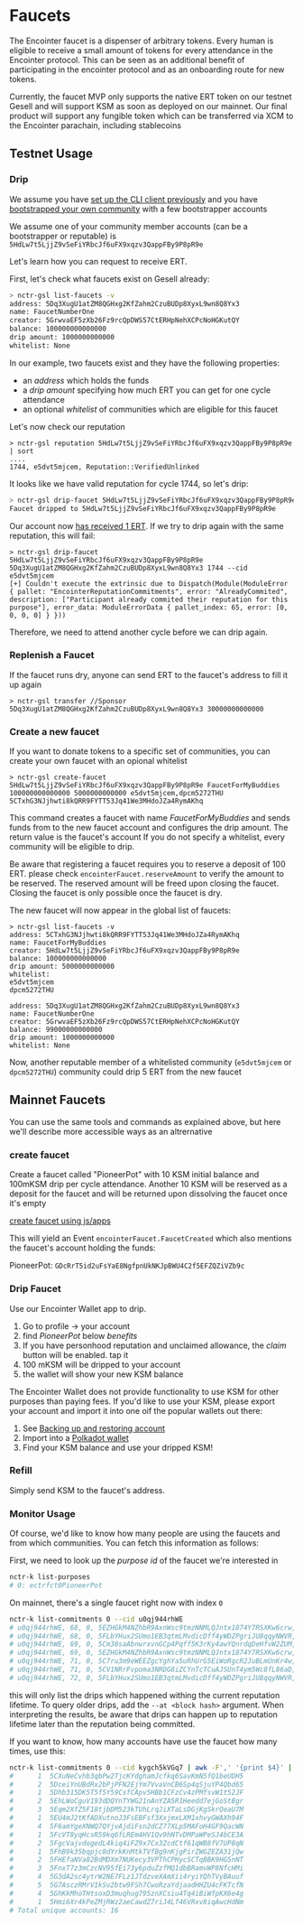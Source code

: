 # Faucets

The Encointer faucet is a dispenser of arbitrary tokens. Every human is eligible to receive a small amount of tokens for every attendance in the Encointer protocol. This can be seen as an additional benefit of participating in the encointer protocol and as an onboarding route for new tokens. 

Currently, the faucet MVP only supports the native ERT token on our testnet Gesell and will support KSM as soon as deployed on our mainnet. Our final product will support any fungible token which can be transferred via XCM to the Encointer parachain, including stablecoins

## Testnet Usage
### Drip

We assume you have [set up the CLI client previously](./tutorials-cli.md) and you have [bootstrapped your own community](./tutorials-register-community.md) with a few bootstrapper accounts

We assume one of your community member accounts (can be a bootstrapper or reputable) is `5HdLw7t5LjjZ9vSeFiYRbcJf6uFX9xqzv3QappFBy9P8pR9e`

Let's learn how you can request to receive ERT.

First, let's check what faucets exist on Gesell already:

```bash
> nctr-gsl list-faucets -v
address: 5Dq3XugU1atZM8QGHxg2KfZahm2CzuBUDp8XyxL9wn8Q8Yx3
name: FaucetNumberOne
creator: 5GrwvaEF5zXb26Fz9rcQpDWS57CtERHpNehXCPcNoHGKutQY
balance: 100000000000000
drip amount: 1000000000000
whitelist: None
```

In our example, two faucets exist and they have the following properties:
* an *address* which holds the funds
* a *drip amount* specifying how much ERT you can get for one cycle attendance
* an optional *whitelist* of communities which are eligible for this faucet 

Let's now check our reputation
```
> nctr-gsl reputation 5HdLw7t5LjjZ9vSeFiYRbcJf6uFX9xqzv3QappFBy9P8pR9e | sort
....
1744, e5dvt5mjcem, Reputation::VerifiedUnlinked
```
It looks like we have valid reputation for cycle 1744, so let's drip:

```bash
> nctr-gsl drip-faucet 5HdLw7t5LjjZ9vSeFiYRbcJf6uFX9xqzv3QappFBy9P8pR9e 5Dq3XugU1atZM8QGHxg2KfZahm2CzuBUDp8XyxL9wn8Q8Yx3 1744 --cid e5dvt5mjcem
Faucet dripped to 5HdLw7t5LjjZ9vSeFiYRbcJf6uFX9xqzv3QappFBy9P8pR9e
```

Our account now [has received 1 ERT](https://polkadot.js.org/apps/?rpc=wss%3A%2F%2Fgesell.encointer.org#/explorer/query/0x33ee5572fa5db7adedc70c0971722dda2d5dc37a411efcd1302058c4868c1bc8). 
If we try to drip again with the same reputation, this will fail:

```
> nctr-gsl drip-faucet 5HdLw7t5LjjZ9vSeFiYRbcJf6uFX9xqzv3QappFBy9P8pR9e 5Dq3XugU1atZM8QGHxg2KfZahm2CzuBUDp8XyxL9wn8Q8Yx3 1744 --cid e5dvt5mjcem
[+] Couldn't execute the extrinsic due to Dispatch(Module(ModuleError { pallet: "EncointerReputationCommitments", error: "AlreadyCommited", description: ["Participant already commited their reputation for this purpose"], error_data: ModuleErrorData { pallet_index: 65, error: [0, 0, 0, 0] } }))
```
Therefore, we need to attend another cycle before we can drip again.

### Replenish a Faucet

If the faucet runs dry, anyone can send ERT to the faucet's address to fill it up again

```
> nctr-gsl transfer //Sponsor 5Dq3XugU1atZM8QGHxg2KfZahm2CzuBUDp8XyxL9wn8Q8Yx3 30000000000000
```

### Create a new faucet

If you want to donate tokens to a specific set of communities, you can create your own faucet with an opional whitelist

```
> nctr-gsl create-faucet 5HdLw7t5LjjZ9vSeFiYRbcJf6uFX9xqzv3QappFBy9P8pR9e FaucetForMyBuddies 100000000000000 5000000000000 e5dvt5mjcem,dpcm5272THU
5CTxhG3NJjhwti8kQRR9FYTT53Jq41We3MHdoJZa4RymAKhq
```

This command creates a faucet with name *FaucetForMyBuddies* and sends funds from to the new faucet account and configures the drip amount. The return value is the faucet's account
If you do not specify a whitelist, every community will be eligible to drip. 

Be aware that registering a faucet requires you to reserve a deposit of 100 ERT. please check `encointerFaucet.reserveAmount` to verify the amount to be reserved. 
The reserved amount will be freed upon closing the faucet. Closing the faucet is only possible once the faucet is dry.

The new faucet will now appear in the global list of faucets:

```
> nctr-gsl list-faucets -v
address: 5CTxhG3NJjhwti8kQRR9FYTT53Jq41We3MHdoJZa4RymAKhq
name: FaucetForMyBuddies
creator: 5HdLw7t5LjjZ9vSeFiYRbcJf6uFX9xqzv3QappFBy9P8pR9e
balance: 100000000000000
drip amount: 5000000000000
whitelist:
e5dvt5mjcem
dpcm5272THU

address: 5Dq3XugU1atZM8QGHxg2KfZahm2CzuBUDp8XyxL9wn8Q8Yx3
name: FaucetNumberOne
creator: 5GrwvaEF5zXb26Fz9rcQpDWS57CtERHpNehXCPcNoHGKutQY
balance: 99000000000000
drip amount: 1000000000000
whitelist: None
```

Now, another reputable member of a whitelisted community (`e5dvt5mjcem` or `dpcm5272THU`) community could drip 5 ERT from the new faucet

## Mainnet Faucets

You can use the same tools and commands as explained above, but here we'll describe more accessible ways as an altrernative

### create faucet

Create a faucet called "PioneerPot" with 10 KSM initial balance and 100mKSM drip per cycle attendance. Another 10 KSM will be reserved as a deposit for the faucet and will be returned upon dissolving the faucet once it's empty

[create faucet using js/apps](https://polkadot.js.org/apps/?rpc=wss%3A%2F%2Fkusama.api.encointer.org#/extrinsics/decode/0x42002850696f6e656572506f7400a0724e1809000000000000000000000000e87648170000000000000000000000)

This will yield an Event `encointerFaucet.FaucetCreated` which also mentions the faucet's account holding the funds: 

PioneerPot: `GDcRrT5id2uFsYaE8NgfpnUkNKJpBWU4C2f5EFZQZiVZb9c`

### Drip Faucet

Use our Encointer Wallet app to drip. 

1. Go to profile -> your account
2. find *PioneerPot* below *benefits*
3. If you have personhood reputation and unclaimed allowance, the *claim* button will be enabled. tap it
4. 100 mKSM will be dripped to your account
5. the wallet will show your new KSM balance

The Encointer Wallet does not provide functionality to use KSM for other purposes than paying fees. If you'd like to use your KSM, please export your account and import it into one oif the popular wallets out there:

1. See [Backing up and restoring account](https://encointer.org/encointer-app/)
2. Import into a [Polkadot wallet](https://wiki.polkadot.network/docs/wallets-and-extensions)
3. Find your KSM balance and use your dripped KSM!

### Refill

Simply send KSM to the faucet's address.

### Monitor Usage

Of course, we'd like to know how many people are using the faucets and from which communities. You can fetch this information as follows:

First, we need to look up the *purpose id* of the faucet we're interested in

```bash
nctr-k list-purposes
# 0: ectrfct0PioneerPot
```
On mainnet, there's a single faucet right now with index `0`

```bash
nctr-k list-commitments 0 --cid u0qj944rhWE
# u0qj944rhWE, 68, 0, 5EZHGkM4NZhbR9AxnWsc9tmzNNMLQJntx1874Y7RSXKw6crw, None
# u0qj944rhWE, 68, 0, 5FLbYHux2SUmo1EB3qtmLMvdicDff4yWDZPgriJU8qqyNWVR, None
# u0qj944rhWE, 69, 0, 5Cm38saAbnwrxvnGCp4Pqff5K3rKy4awYQnrdqDeHfvW2ZUM, None
# u0qj944rhWE, 69, 0, 5EZHGkM4NZhbR9AxnWsc9tmzNNMLQJntx1874Y7RSXKw6crw, None
# u0qj944rhWE, 71, 0, 5C7ru3m9eWEEZgcYghYa5uRhUrG5EiWoRgcR2JuBLmUnKr4w, None
# u0qj944rhWE, 71, 0, 5CV1NRrFvpoma3NRDG8iZCYnTcTCuAJSUnT4ym5Wc8fL86aD, None
# u0qj944rhWE, 72, 0, 5FLbYHux2SUmo1EB3qtmLMvdicDff4yWDZPgriJU8qqyNWVR, None
```

this will only list the drips which happened withing the current reputation lifetime. To query older drips, add the `--at <block hash>` argument. When interpreting the results, be aware that drips can happen up to reputation lifetime later than the reputation being committed. 

If you want to know, how many accounts have use the faucet how many times, use this:

```bash
nctr-k list-commitments 0 --cid kygch5kVGq7 | awk -F',' '{print $4}' | sort | uniq -c | tee >(wc -l | awk '{print "Total unique accounts:", $1}')
#      1  5CXuNeCvhb3qbPw2TjcKYdghamJcfkq6SavKmN5fQ1beUDH5
#      2  5DceiYnUBdRx2bPjPFN2EjYm7VvaVnCB6Sp4qSjuYP4Qbd65
#      1  5Dhb315DK5T5f5Y59CsfCApv5HBb1CFzCv4zPMfsvW1t52JF
#      2  5EhLWoCguV193dDQYnTYWG21nAnYZA5R1Heedd7ejGoStBgr
#      3  5Eqm2XfZ5F18tjbDM523kTUhLrqJiXTaLsDGjKgSkrQeaU7M
#      1  5EU4mJ2tKfADXutnoJ3FsEBFsf3XxjmxLXM1xhvyGWAXh94F
#      4  5F6amYgeXNWQ7QYjvAjdiFsn2dCZ77XLp5MAFoH4GF9QacWN
#      1  5FcVT8yqHcsR59kq6fLREm4HV1Qv9hNTvDMPaWPeSJ4bCE3A
#      2  5FgcVajvdogedL4kiq4iFZ9x7Cx3ZcdCtf61qWB8fV7UP8qN
#      1  5FhB9k35bqpjc8dYrkKnMtkTVfBg9nKjgPirZWGZEZA31jQw
#      2  5FHEfaNVa82BdMDXm7NUKecy3VPThCPHycSCTqBBK9HG5nNT
#      3  5FnxT7z3mCzcNV95fEi73y6pduZzfMQ1dbBRamvWP8NfcHMi
#      4  5G3dA2sc4ytrW2NE7FLz1JTdzveXAmXii4ryiYQhTVyBAuuf
#      5  5G7AsczRMrV1kSv2btw9FSh7CwoRzaYdjaadHHZU4cFKTcfN
#      4  5GhKkMhoTHtsoxD3muqhug795znXCsiu4Tq4iBiWfpKX6e4g
#      1  5Hmi6Xr4kPeZMjRWz2aeCawdZ7riJ4Lf46VRxv8iqAwcHdNm
# Total unique accounts: 16
```
